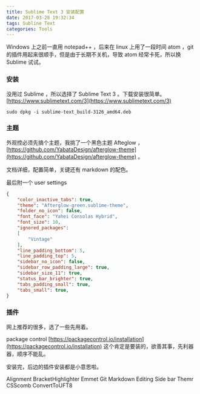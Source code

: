 ```yaml
---
title: Sublime Text 3 安装配置
date: 2017-03-28 19:32:34
tags: Subline Text
categories: Tools
---
```


Windows 上之前一直用 notepad++ ，后来在 linux 上用了一段时间 atom ，git 的插件用起来很顺手，但是由于长期不关机，导致 atom 经常卡死，所以换 Sublime 试试。

### 安装
没用过 Sublime ，所以选择了 Sublime Text 3 。下载安装很简单。[https://www.sublimetext.com/3](https://www.sublimetext.com/3)

```shell
sudo dpkg -i sublime-text_build-3126_amd64.deb
```

### 主题
外观控必须先搞个主题，我挑了一个黑色主题 Afteglow ， [https://github.com/YabataDesign/afterglow-theme](https://github.com/YabataDesign/afterglow-theme) 。

文档详细，配置简单，关键还有 markdown 的配色。

最后附一个 user settings
```json
{
    "color_inactive_tabs": true,
    "theme": "Afterglow-green.sublime-theme",
    "folder_no_icon": false,
    "font_face": "Yahei Consolas Hybrid",
    "font_size": 10,
    "ignored_packages":
    [
        "Vintage"
    ],
    "line_padding_bottom": 5,
    "line_padding_top": 5,
    "sidebar_no_icon": false,
    "sidebar_row_padding_large": true,
    "sidebar_size_11": true,
    "status_bar_brighter": true,
    "tabs_padding_small": true,
    "tabs_small": true,
}
```
### 插件
网上推荐的很多，选了一些先用着。

package control [https://packagecontrol.io/installation](https://packagecontrol.io/installation) 这个肯定是要装的，欲善其事，先利器器，顺序不能乱。

安装完，后边的插件安装都是小意思啦。

Alignment 
BracketHighlighter
Emmet
Git
Markdown Editing
Side bar
Themr
CSScomb
ConvertToUFT8





